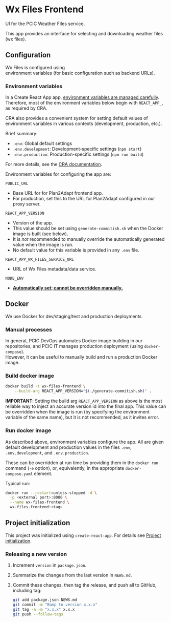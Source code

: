 # Wx Files Frontend

UI for the PCIC Weather Files service.

This app provides an interface for selecting and downloading weather files
(wx files).

## Configuration

Wx Files is configured using  
environment variables (for basic configuration such as backend URLs).

### Environment variables

In a Create React App app, [environment variables are managed carefully](https://facebook.github.io/create-react-app/docs/adding-custom-environment-variables).
Therefore, most of the environment variables below begin with `REACT_APP_`, as required by CRA.

CRA also provides a convenient system for setting default values of environment variables
in various contexts (development, production, etc.).

Brief summary:

* `.env`: Global default settings
* `.env.development`: Development-specific settings (`npm start`)
* `.env.production`: Production-specific settings (`npm run build`)

For more details, see the
[CRA documentation](https://facebook.github.io/create-react-app/docs/adding-custom-environment-variables).

Environment variables for configuring the app are:

`PUBLIC_URL`
* Base URL for for Plan2Adapt frontend app.
* For production, set this to the URL for Plan2Adapt configured in our proxy
server.

`REACT_APP_VERSION`
* Version of the app.
* This value should be set using `generate-commitish.sh` when the Docker image
is built (see below).
* It is _not_ recommended to manually override the automatically generated
value when the image is run.
* No default value for this variable is provided in any `.env` file.

`REACT_APP_WX_FILES_SERVICE_URL`
* URL of Wx Files metadata/data service.

`NODE_ENV`
* [**Automatically set; cannot be overridden manually.**](https://facebook.github.io/create-react-app/docs/adding-custom-environment-variables)

## Docker

We use Docker for dev/staging/test and production deployments.

### Manual processes

In general, PCIC DevOps automates Docker image building in our repositories,
and PCIC IT manages production deployment (using `docker-compose`).  
However, it can be useful to manually build and run a production Docker image.

### Build docker image

```bash
docker build -t wx-files-frontend \
    --build-arg REACT_APP_VERSION="$(./generate-commitish.sh)" .
```

**IMPORTANT**: Setting the build arg `REACT_APP_VERSION` as above is the most reliable
way to inject an accurate version id into the final app. This value can be overridden
when the image is run (by specifying the environment variable of the same name),
but it is not recommended, as it invites error.

### Run docker image

As described above, environment variables configure the app.
All are given default development and production values in the files
`.env`, `.env.development`, and `.env.production`.

These can be overridden at run time by providing them in the `docker run`
command (`-e` option), or, equivalently, in the appropriate
`docker-compose.yaml` element.

Typical run:

```bash
docker run --restart=unless-stopped -d \
  -p <external port>:8080 \
  --name wx-files-frontend \
  wx-files-frontend:<tag>
```

## Project initialization

This project was initialized using `create-react-app`.
For details see [Project initialization](docs/Project-initialization.md).

### Releasing a new version

1. Increment `version` in `package.json`.
2. Summarize the changes from the last version in `NEWS.md`.
3. Commit these changes, then tag the release, and push all to GitHub,
   including tag:

   ```bash
   git add package.json NEWS.md
   git commit -m "Bump to version x.x.x"
   git tag -a -m "x.x.x" x.x.x
   git push --follow-tags
   ```
